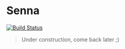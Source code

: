 # Senna
[![Build Status](http://img.shields.io/travis/eduardolundgren/senna/master.svg?style=flat)](https://travis-ci.org/eduardolundgren/senna)

> Under construction, come back later ;)
